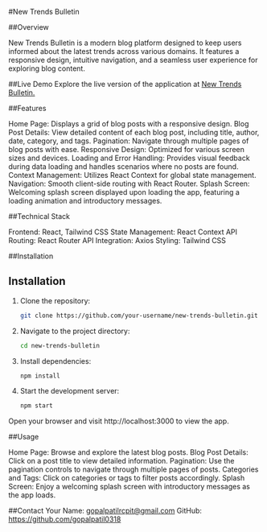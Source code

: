 #New Trends Bulletin

##Overview

New Trends Bulletin is a modern blog platform designed to keep users informed about the latest trends across various domains. It features a responsive design, intuitive navigation, and a seamless user experience for exploring blog content.

##Live Demo
Explore the live version of the application at [New Trends Bulletin.](https://new-trends-bulletin.vercel.app/blog/BLOG100)

##Features

Home Page: Displays a grid of blog posts with a responsive design.
Blog Post Details: View detailed content of each blog post, including title, author, date, category, and tags.
Pagination: Navigate through multiple pages of blog posts with ease.
Responsive Design: Optimized for various screen sizes and devices.
Loading and Error Handling: Provides visual feedback during data loading and handles scenarios where no posts are found.
Context Management: Utilizes React Context for global state management.
Navigation: Smooth client-side routing with React Router.
Splash Screen: Welcoming splash screen displayed upon loading the app, featuring a loading animation and introductory messages.

##Technical Stack

Frontend: React, Tailwind CSS
State Management: React Context API
Routing: React Router
API Integration: Axios
Styling: Tailwind CSS

##Installation

## Installation

1. Clone the repository:
    ```sh
   git clone https://github.com/your-username/new-trends-bulletin.git

2. Navigate to the project directory:
    ```sh
    cd new-trends-bulletin

3. Install dependencies:
    ```sh
    npm install
4. Start the development server:
    ```sh
    npm start
Open your browser and visit http://localhost:3000 to view the app.


##Usage

Home Page: Browse and explore the latest blog posts.
Blog Post Details: Click on a post title to view detailed information.
Pagination: Use the pagination controls to navigate through multiple pages of posts.
Categories and Tags: Click on categories or tags to filter posts accordingly.
Splash Screen: Enjoy a welcoming splash screen with introductory messages as the app loads.

##Contact
Your Name: gopalpatilrcpit@gmail.com
GitHub: https://github.com/gopalpatil0318